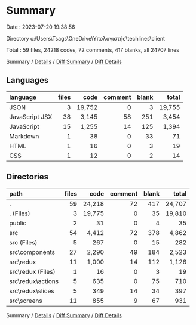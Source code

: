 # Summary

Date : 2023-07-20 19:38:56

Directory c:\\Users\\Tsags\\OneDrive\\Υπολογιστής\\techlines\\client

Total : 59 files,  24218 codes, 72 comments, 417 blanks, all 24707 lines

Summary / [Details](details.md) / [Diff Summary](diff.md) / [Diff Details](diff-details.md)

## Languages
| language | files | code | comment | blank | total |
| :--- | ---: | ---: | ---: | ---: | ---: |
| JSON | 3 | 19,752 | 0 | 3 | 19,755 |
| JavaScript JSX | 38 | 3,145 | 58 | 251 | 3,454 |
| JavaScript | 15 | 1,255 | 14 | 125 | 1,394 |
| Markdown | 1 | 38 | 0 | 33 | 71 |
| HTML | 1 | 16 | 0 | 3 | 19 |
| CSS | 1 | 12 | 0 | 2 | 14 |

## Directories
| path | files | code | comment | blank | total |
| :--- | ---: | ---: | ---: | ---: | ---: |
| . | 59 | 24,218 | 72 | 417 | 24,707 |
| . (Files) | 3 | 19,775 | 0 | 35 | 19,810 |
| public | 2 | 31 | 0 | 4 | 35 |
| src | 54 | 4,412 | 72 | 378 | 4,862 |
| src (Files) | 5 | 267 | 0 | 15 | 282 |
| src\\components | 27 | 2,290 | 49 | 184 | 2,523 |
| src\\redux | 11 | 1,000 | 14 | 112 | 1,126 |
| src\\redux (Files) | 1 | 16 | 0 | 3 | 19 |
| src\\redux\\actions | 5 | 635 | 0 | 75 | 710 |
| src\\redux\\slices | 5 | 349 | 14 | 34 | 397 |
| src\\screens | 11 | 855 | 9 | 67 | 931 |

Summary / [Details](details.md) / [Diff Summary](diff.md) / [Diff Details](diff-details.md)